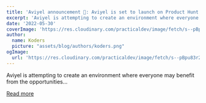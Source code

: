 ```yaml
---
title: 'Aviyel announcement 📢: Aviyel is set to launch on Product Hunt in Just 2 days'
excerpt: 'Aviyel is attempting to create an environment where everyone may benefit from the opportunities...'
date: '2022-05-30'
coverImage: 'https://res.cloudinary.com/practicaldev/image/fetch/s--pBpu83r2--/c_imagga_scale,f_auto,fl_progressive,h_420,q_auto,w_1000/https://dev-to-uploads.s3.amazonaws.com/uploads/articles/s3zscwt6fcq06rolp153.png'
author:
  name: Koders
  picture: "assets/blog/authors/koders.png"
ogImage:
  url: 'https://res.cloudinary.com/practicaldev/image/fetch/s--pBpu83r2--/c_imagga_scale,f_auto,fl_progressive,h_420,q_auto,w_1000/https://dev-to-uploads.s3.amazonaws.com/uploads/articles/s3zscwt6fcq06rolp153.png'
---
```


Aviyel is attempting to create an environment where everyone may benefit from the opportunities...

[Read more](https://dev.to/aviyel/aviyel-announcement-aviyel-is-set-to-launch-on-product-hunt-in-just-2-days-1491)

